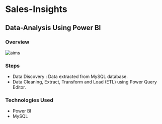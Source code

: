# Sales-Insights
## Data-Analysis Using Power BI

### Overview
![aims](https://user-images.githubusercontent.com/92505473/180036643-4c6030f6-4453-49d4-865a-b8c48e072883.png)


### Steps
* Data Discovery :  Data extracted from MySQL database.
* Data Cleaning, Extract, Transform and Load (ETL) using Power Query Editor. 
### Technologies Used
* Power BI
* MySQL
